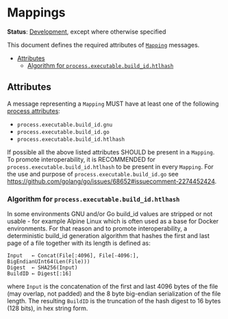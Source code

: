 # Mappings

**Status**: [Development](../document-status.md), except where otherwise specified

This document defines the required attributes of [`Mapping`](https://github.com/open-telemetry/oteps/blob/main/text/profiles/0239-profiles-data-model.md#message-mapping) messages.

<!-- toc -->

- [Attributes](#attributes)
  * [Algorithm for `process.executable.build_id.htlhash`](#algorithm-for-processexecutablebuild_idhtlhash)

<!-- tocstop -->

## Attributes

A message representing a `Mapping` MUST have at least one of the following
[process attributes](https://opentelemetry.io/docs/specs/semconv/attributes-registry/process/#process-attributes):

- `process.executable.build_id.gnu`
- `process.executable.build_id.go`
- `process.executable.build_id.htlhash`

If possible all the above listed attributes SHOULD be present in a `Mapping`. To promote interoperability, it is RECOMMENDED for `process.executable.build_id.htlhash` to be present in every `Mapping`. For the use and purpose of `process.executable.build_id.go` see https://github.com/golang/go/issues/68652#issuecomment-2274452424.

### Algorithm for `process.executable.build_id.htlhash`

In some environments GNU and/or Go build_id values are stripped or not usable - for example Alpine
Linux which is often used as a base for Docker environments. For that reason and to promote interoperability, a deterministic build_id generation algorithm that hashes the first and last page of a file together with its length is defined as:

```
Input   ← Concat(File[:4096], File[-4096:], BigEndianUInt64(Len(File)))
Digest  ← SHA256(Input)
BuildID ← Digest[:16]
```

where `Input` is the concatenation of the first and last 4096 bytes of the file (may overlap, not padded) and the 8 byte big-endian serialization of the file length. The resulting `BuildID` is the truncation of the hash digest to 16 bytes (128 bits), in hex string form.
